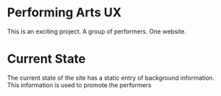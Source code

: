 # Performing Arts UX
This is an exciting project.  A group of performers.  One website.  
# Current State
The current state of the site has a static entry of background information. This information is used to promote the performers


